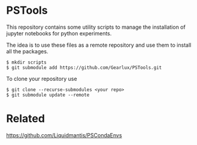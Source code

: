 # PSTools

This repository contains some utility scripts to manage the installation of jupyter notebooks for python experiments.

The idea is to use these files as a remote repository and use them to install all the packages.

```
$ mkdir scripts
$ git submodule add https://github.com/Gearlux/PSTools.git
```

To clone your repository use
```
$ git clone --recurse-submodules <your repo> 
$ git submodule update --remote
```

# Related
https://github.com/Liquidmantis/PSCondaEnvs
